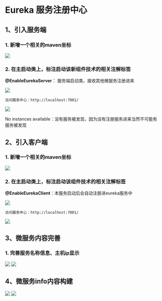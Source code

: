 # Eureka 服务注册中心

## 1、引入服务端

### 1. 新增一个相关的maven坐标
![](http://ww1.sinaimg.cn/large/005PjuVtgy1fqs6xjh6tgj30ix02pt8k.jpg)

### 2. 在主启动类上，标注启动该新组件技术的相关注解标签
  **@EnableEurekaServer**：   服务端启动类，接收其他微服务注册进来
  
![](http://ww1.sinaimg.cn/large/005PjuVtgy1fqrj4e1s5sj30ua061q2y.jpg)

	访问服务中心：http://localhost:7001/
	
![](http://ww1.sinaimg.cn/large/005PjuVtgy1fqrh8ozpvfj31gk0e50te.jpg)

No instances available：没有服务被发现，因为没有注册服务进来当然不可能有服务被发现

## 2、引入客户端

### 1. 新增一个相关的maven坐标
![](http://ww1.sinaimg.cn/large/005PjuVtgy1fqs6w7echlj30ho07hdfx.jpg)

### 2. 在主启动类上，标注启动该组件技术的相关注解标签
  **@EnableEurekaClient**：本服务启动后会自动注册进eureka服务中
  
![](http://ww1.sinaimg.cn/large/005PjuVtgy1fqrj8hl1roj30li02ejr7.jpg)

	访问服务中心：http://localhost:7001/
	
![](http://ww1.sinaimg.cn/large/005PjuVtgy1fqrjabybuzj31gt0eeq3p.jpg)

## 3、微服务内容完善

### 1. 完善服务名称信息、主机ip显示
![](http://ww1.sinaimg.cn/large/005PjuVtgy1fqrlygleg2j30li03wq2u.jpg)
![](http://ww1.sinaimg.cn/large/005PjuVtgy1fqrm05csh8j311e0cl0t3.jpg)

## 4、微服务info内容构建
![](http://ww1.sinaimg.cn/large/005PjuVtgy1fqs6tlbqwqj30u204y3yh.jpg)
![](http://ww1.sinaimg.cn/large/005PjuVtgy1fqs6u7pg1nj30tr09mglp.jpg)